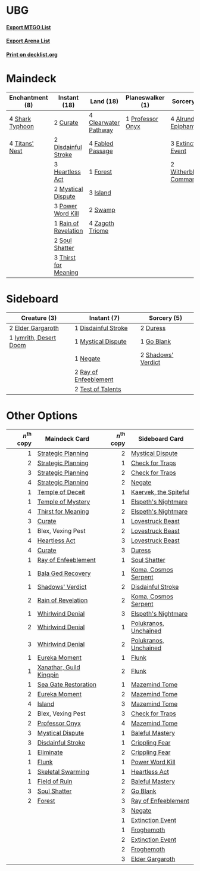 # UBG

#### [Export MTGO List](../collection/UBG/UBG.txt)
#### [Export Arena List](../collection/UBG/UBG_arena.txt)
#### [Print on decklist.org](http://decklist.org/?deckmain=4%09Alrund's%20Epiphany%0A4%09Barkchannel%20Pathway%0A4%09Clearwater%20Pathway%0A2%09Curate%0A2%09Darkbore%20Pathway%0A2%09Disdainful%20Stroke%0A3%09Extinction%20Event%0A4%09Fabled%20Passage%0A1%09Forest%0A3%09Heartless%20Act%0A3%09Island%0A2%09Mystical%20Dispute%0A3%09Power%20Word%20Kill%0A1%09Professor%20Onyx%0A1%09Rain%20of%20Revelation%0A4%09Shark%20Typhoon%0A2%09Soul%20Shatter%0A2%09Swamp%0A3%09Thirst%20for%20Meaning%0A4%09Titans'%20Nest%0A2%09Witherbloom%20Command%0A4%09Zagoth%20Triome&deckside=1%09Disdainful%20Stroke%0A2%09Duress%0A2%09Elder%20Gargaroth%0A1%09Go%20Blank%0A1%09Iymrith,%20Desert%20Doom%0A1%09Mystical%20Dispute%0A1%09Negate%0A2%09Ray%20of%20Enfeeblement%0A2%09Shadows'%20Verdict%0A2%09Test%20of%20Talents)
# Maindeck

|                                     Enchantment (8)                                      |                                         Instant (18)                                          |                                           Land (18)                                           |                                     Planeswalker (1)                                      |                                          Sorcery (9)                                           |     Unknown (6)     |
|------------------------------------------------------------------------------------------|-----------------------------------------------------------------------------------------------|-----------------------------------------------------------------------------------------------|-------------------------------------------------------------------------------------------|------------------------------------------------------------------------------------------------|---------------------|
|4 [Shark Typhoon](http://gatherer.wizards.com/Pages/Card/Details.aspx?multiverseid=479587)|2 [Curate](http://gatherer.wizards.com/Pages/Card/Details.aspx?multiverseid=513517)            |4 [Clearwater Pathway](http://gatherer.wizards.com/Pages/Card/Details.aspx?multiverseid=491913)|1 [Professor Onyx](http://gatherer.wizards.com/Pages/Card/Details.aspx?multiverseid=513560)|4 [Alrund's Epiphany](http://gatherer.wizards.com/Pages/Card/Details.aspx?multiverseid=503648)  |4 Barkchannel Pathway|
|4 [Titans' Nest](http://gatherer.wizards.com/Pages/Card/Details.aspx?multiverseid=479732) |2 [Disdainful Stroke](http://gatherer.wizards.com/Pages/Card/Details.aspx?multiverseid=420705) |4 [Fabled Passage](http://gatherer.wizards.com/Pages/Card/Details.aspx?multiverseid=473206)    |                                                                                           |3 [Extinction Event](http://gatherer.wizards.com/Pages/Card/Details.aspx?multiverseid=479608)   |2 Darkbore Pathway   |
|                                                                                          |3 [Heartless Act](http://gatherer.wizards.com/Pages/Card/Details.aspx?multiverseid=479611)     |1 [Forest](http://gatherer.wizards.com/Pages/Card/Details.aspx?multiverseid=439860)            |                                                                                           |2 [Witherbloom Command](http://gatherer.wizards.com/Pages/Card/Details.aspx?multiverseid=513740)|                     |
|                                                                                          |2 [Mystical Dispute](http://gatherer.wizards.com/Pages/Card/Details.aspx?multiverseid=473020)  |3 [Island](http://gatherer.wizards.com/Pages/Card/Details.aspx?multiverseid=439857)            |                                                                                           |                                                                                                |                     |
|                                                                                          |3 [Power Word Kill](http://gatherer.wizards.com/Pages/Card/Details.aspx?multiverseid=527401)   |2 [Swamp](http://gatherer.wizards.com/Pages/Card/Details.aspx?multiverseid=439858)             |                                                                                           |                                                                                                |                     |
|                                                                                          |1 [Rain of Revelation](http://gatherer.wizards.com/Pages/Card/Details.aspx?multiverseid=464014)|4 [Zagoth Triome](http://gatherer.wizards.com/Pages/Card/Details.aspx?multiverseid=479779)     |                                                                                           |                                                                                                |                     |
|                                                                                          |2 [Soul Shatter](http://gatherer.wizards.com/Pages/Card/Details.aspx?multiverseid=491765)      |                                                                                               |                                                                                           |                                                                                                |                     |
|                                                                                          |3 [Thirst for Meaning](http://gatherer.wizards.com/Pages/Card/Details.aspx?multiverseid=476325)|                                                                                               |                                                                                           |                                                                                                |                     |


# Sideboard

|                                          Creature (3)                                           |                                          Instant (7)                                           |                                         Sorcery (5)                                         |
|-------------------------------------------------------------------------------------------------|------------------------------------------------------------------------------------------------|---------------------------------------------------------------------------------------------|
|2 [Elder Gargaroth](http://gatherer.wizards.com/Pages/Card/Details.aspx?multiverseid=485502)     |1 [Disdainful Stroke](http://gatherer.wizards.com/Pages/Card/Details.aspx?multiverseid=420705)  |2 [Duress](http://gatherer.wizards.com/Pages/Card/Details.aspx?multiverseid=14557)           |
|1 [Iymrith, Desert Doom](http://gatherer.wizards.com/Pages/Card/Details.aspx?multiverseid=527349)|1 [Mystical Dispute](http://gatherer.wizards.com/Pages/Card/Details.aspx?multiverseid=473020)   |1 [Go Blank](http://gatherer.wizards.com/Pages/Card/Details.aspx?multiverseid=513549)        |
|                                                                                                 |1 [Negate](http://gatherer.wizards.com/Pages/Card/Details.aspx?multiverseid=423707)             |2 [Shadows' Verdict](http://gatherer.wizards.com/Pages/Card/Details.aspx?multiverseid=491762)|
|                                                                                                 |2 [Ray of Enfeeblement](http://gatherer.wizards.com/Pages/Card/Details.aspx?multiverseid=527403)|                                                                                             |
|                                                                                                 |2 [Test of Talents](http://gatherer.wizards.com/Pages/Card/Details.aspx?multiverseid=513536)    |                                                                                             |


# Other Options

|*n*<sup>th</sup> copy|                                          Maindeck Card                                           |*n*<sup>th</sup> copy|                                         Sideboard Card                                         |
|--------------------:|--------------------------------------------------------------------------------------------------|--------------------:|------------------------------------------------------------------------------------------------|
|                    1|[Strategic Planning](http://gatherer.wizards.com/Pages/Card/Details.aspx?multiverseid=376525)     |                    2|[Mystical Dispute](http://gatherer.wizards.com/Pages/Card/Details.aspx?multiverseid=473020)     |
|                    2|[Strategic Planning](http://gatherer.wizards.com/Pages/Card/Details.aspx?multiverseid=376525)     |                    1|[Check for Traps](http://gatherer.wizards.com/Pages/Card/Details.aspx?multiverseid=527379)      |
|                    3|[Strategic Planning](http://gatherer.wizards.com/Pages/Card/Details.aspx?multiverseid=376525)     |                    2|[Check for Traps](http://gatherer.wizards.com/Pages/Card/Details.aspx?multiverseid=527379)      |
|                    4|[Strategic Planning](http://gatherer.wizards.com/Pages/Card/Details.aspx?multiverseid=376525)     |                    2|[Negate](http://gatherer.wizards.com/Pages/Card/Details.aspx?multiverseid=423707)               |
|                    1|[Temple of Deceit](http://gatherer.wizards.com/Pages/Card/Details.aspx?multiverseid=373734)       |                    1|[Kaervek, the Spiteful](http://gatherer.wizards.com/Pages/Card/Details.aspx?multiverseid=485429)|
|                    1|[Temple of Mystery](http://gatherer.wizards.com/Pages/Card/Details.aspx?multiverseid=373571)      |                    1|[Elspeth's Nightmare](http://gatherer.wizards.com/Pages/Card/Details.aspx?multiverseid=476342)  |
|                    4|[Thirst for Meaning](http://gatherer.wizards.com/Pages/Card/Details.aspx?multiverseid=476325)     |                    2|[Elspeth's Nightmare](http://gatherer.wizards.com/Pages/Card/Details.aspx?multiverseid=476342)  |
|                    3|[Curate](http://gatherer.wizards.com/Pages/Card/Details.aspx?multiverseid=513517)                 |                    1|[Lovestruck Beast](http://gatherer.wizards.com/Pages/Card/Details.aspx?multiverseid=473127)     |
|                    1|Blex, Vexing Pest                                                                                 |                    2|[Lovestruck Beast](http://gatherer.wizards.com/Pages/Card/Details.aspx?multiverseid=473127)     |
|                    4|[Heartless Act](http://gatherer.wizards.com/Pages/Card/Details.aspx?multiverseid=479611)          |                    3|[Lovestruck Beast](http://gatherer.wizards.com/Pages/Card/Details.aspx?multiverseid=473127)     |
|                    4|[Curate](http://gatherer.wizards.com/Pages/Card/Details.aspx?multiverseid=513517)                 |                    3|[Duress](http://gatherer.wizards.com/Pages/Card/Details.aspx?multiverseid=14557)                |
|                    1|[Ray of Enfeeblement](http://gatherer.wizards.com/Pages/Card/Details.aspx?multiverseid=527403)    |                    1|[Soul Shatter](http://gatherer.wizards.com/Pages/Card/Details.aspx?multiverseid=491765)         |
|                    1|[Bala Ged Recovery](http://gatherer.wizards.com/Pages/Card/Details.aspx?multiverseid=491825)      |                    1|[Koma, Cosmos Serpent](http://gatherer.wizards.com/Pages/Card/Details.aspx?multiverseid=503837) |
|                    1|[Shadows' Verdict](http://gatherer.wizards.com/Pages/Card/Details.aspx?multiverseid=491762)       |                    2|[Disdainful Stroke](http://gatherer.wizards.com/Pages/Card/Details.aspx?multiverseid=420705)    |
|                    2|[Rain of Revelation](http://gatherer.wizards.com/Pages/Card/Details.aspx?multiverseid=464014)     |                    2|[Koma, Cosmos Serpent](http://gatherer.wizards.com/Pages/Card/Details.aspx?multiverseid=503837) |
|                    1|[Whirlwind Denial](http://gatherer.wizards.com/Pages/Card/Details.aspx?multiverseid=476332)       |                    3|[Elspeth's Nightmare](http://gatherer.wizards.com/Pages/Card/Details.aspx?multiverseid=476342)  |
|                    2|[Whirlwind Denial](http://gatherer.wizards.com/Pages/Card/Details.aspx?multiverseid=476332)       |                    1|[Polukranos, Unchained](http://gatherer.wizards.com/Pages/Card/Details.aspx?multiverseid=476475)|
|                    3|[Whirlwind Denial](http://gatherer.wizards.com/Pages/Card/Details.aspx?multiverseid=476332)       |                    2|[Polukranos, Unchained](http://gatherer.wizards.com/Pages/Card/Details.aspx?multiverseid=476475)|
|                    1|[Eureka Moment](http://gatherer.wizards.com/Pages/Card/Details.aspx?multiverseid=513676)          |                    1|[Flunk](http://gatherer.wizards.com/Pages/Card/Details.aspx?multiverseid=513548)                |
|                    1|[Xanathar, Guild Kingpin](http://gatherer.wizards.com/Pages/Card/Details.aspx?multiverseid=527526)|                    2|[Flunk](http://gatherer.wizards.com/Pages/Card/Details.aspx?multiverseid=513548)                |
|                    1|[Sea Gate Restoration](http://gatherer.wizards.com/Pages/Card/Details.aspx?multiverseid=491706)   |                    1|[Mazemind Tome](http://gatherer.wizards.com/Pages/Card/Details.aspx?multiverseid=485555)        |
|                    2|[Eureka Moment](http://gatherer.wizards.com/Pages/Card/Details.aspx?multiverseid=513676)          |                    2|[Mazemind Tome](http://gatherer.wizards.com/Pages/Card/Details.aspx?multiverseid=485555)        |
|                    4|[Island](http://gatherer.wizards.com/Pages/Card/Details.aspx?multiverseid=439857)                 |                    3|[Mazemind Tome](http://gatherer.wizards.com/Pages/Card/Details.aspx?multiverseid=485555)        |
|                    2|Blex, Vexing Pest                                                                                 |                    3|[Check for Traps](http://gatherer.wizards.com/Pages/Card/Details.aspx?multiverseid=527379)      |
|                    2|[Professor Onyx](http://gatherer.wizards.com/Pages/Card/Details.aspx?multiverseid=513560)         |                    4|[Mazemind Tome](http://gatherer.wizards.com/Pages/Card/Details.aspx?multiverseid=485555)        |
|                    3|[Mystical Dispute](http://gatherer.wizards.com/Pages/Card/Details.aspx?multiverseid=473020)       |                    1|[Baleful Mastery](http://gatherer.wizards.com/Pages/Card/Details.aspx?multiverseid=513541)      |
|                    3|[Disdainful Stroke](http://gatherer.wizards.com/Pages/Card/Details.aspx?multiverseid=420705)      |                    1|[Crippling Fear](http://gatherer.wizards.com/Pages/Card/Details.aspx?multiverseid=503690)       |
|                    1|[Eliminate](http://gatherer.wizards.com/Pages/Card/Details.aspx?multiverseid=485420)              |                    2|[Crippling Fear](http://gatherer.wizards.com/Pages/Card/Details.aspx?multiverseid=503690)       |
|                    1|[Flunk](http://gatherer.wizards.com/Pages/Card/Details.aspx?multiverseid=513548)                  |                    1|[Power Word Kill](http://gatherer.wizards.com/Pages/Card/Details.aspx?multiverseid=527401)      |
|                    1|[Skeletal Swarming](http://gatherer.wizards.com/Pages/Card/Details.aspx?multiverseid=527519)      |                    1|[Heartless Act](http://gatherer.wizards.com/Pages/Card/Details.aspx?multiverseid=479611)        |
|                    1|[Field of Ruin](http://gatherer.wizards.com/Pages/Card/Details.aspx?multiverseid=435415)          |                    2|[Baleful Mastery](http://gatherer.wizards.com/Pages/Card/Details.aspx?multiverseid=513541)      |
|                    3|[Soul Shatter](http://gatherer.wizards.com/Pages/Card/Details.aspx?multiverseid=491765)           |                    2|[Go Blank](http://gatherer.wizards.com/Pages/Card/Details.aspx?multiverseid=513549)             |
|                    2|[Forest](http://gatherer.wizards.com/Pages/Card/Details.aspx?multiverseid=439860)                 |                    3|[Ray of Enfeeblement](http://gatherer.wizards.com/Pages/Card/Details.aspx?multiverseid=527403)  |
|                     |                                                                                                  |                    3|[Negate](http://gatherer.wizards.com/Pages/Card/Details.aspx?multiverseid=423707)               |
|                     |                                                                                                  |                    1|[Extinction Event](http://gatherer.wizards.com/Pages/Card/Details.aspx?multiverseid=479608)     |
|                     |                                                                                                  |                    1|[Froghemoth](http://gatherer.wizards.com/Pages/Card/Details.aspx?multiverseid=527471)           |
|                     |                                                                                                  |                    2|[Extinction Event](http://gatherer.wizards.com/Pages/Card/Details.aspx?multiverseid=479608)     |
|                     |                                                                                                  |                    2|[Froghemoth](http://gatherer.wizards.com/Pages/Card/Details.aspx?multiverseid=527471)           |
|                     |                                                                                                  |                    3|[Elder Gargaroth](http://gatherer.wizards.com/Pages/Card/Details.aspx?multiverseid=485502)      |

